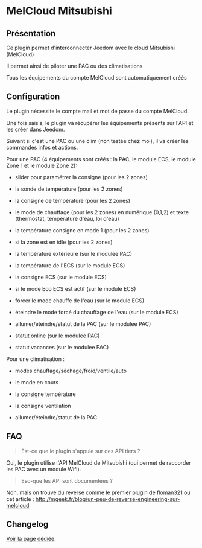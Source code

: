 # MelCloud Mitsubishi

## Présentation

Ce plugin permet d'interconnecter Jeedom avec le cloud Mitsubishi (MelCloud)

Il permet ainsi de piloter une PAC ou des climatisations

Tous les équipements du compte MelCloud sont automatiquement créés

## Configuration

Le plugin nécessite le compte mail et mot de passe du compte MelCloud.

Une fois saisis, le plugin va récupérer les équipements présents sur l'API et les créer dans Jeedom.

Suivant si c'est une PAC ou une clim (non testée chez moi), il va créer les commandes infos et actions.

Pour une PAC (4 équipements sont créés : la PAC, le module ECS, le module Zone 1 et le module Zone 2):

 - slider pour paramétrer la consigne (pour les 2 zones)

 - la sonde de température (pour les 2 zones)

 - la consigne de température (pour les 2 zones)

 - le mode de chauffage (pour les 2 zones) en numérique (0,1,2) et texte (thermostat, température d'eau, loi d'eau)

 - la température consigne en mode 1 (pour les 2 zones)

 - si la zone est en idle (pour les 2 zones)

 - la température extérieure (sur le modulee PAC)

 - la température de l'ECS (sur le module ECS)

 - la consigne ECS (sur le module ECS)

 - si le mode Eco ECS est actif (sur le module ECS)

 - forcer le mode chauffe de l'eau (sur le module ECS)

 - éteindre le mode forcé du chauffage de l'eau (sur le module ECS)

 - allumer/éteindre/statut de la PAC (sur le modulee PAC)

 - statut online  (sur le modulee PAC)

 - statut vacances (sur le modulee PAC)

Pour une climatisation :

 - modes chauffage/séchage/froid/ventile/auto

 - le mode en cours

 - la consigne température

 - la consigne ventilation

 - allumer/éteindre/statut de la PAC

## FAQ

> Est-ce que le plugin s'appuie sur des API tiers ?

Oui, le plugin utilise l'API MelCloud de Mitsubishi (qui permet de raccorder les PAC avec un module Wifi).

> Esc-que les API sont documentées ?

Non, mais on trouve du reverse comme le premier plugin de floman321 ou cet article : http://mgeek.fr/blog/un-peu-de-reverse-engineering-sur-melcloud

## Changelog

[Voir la page dédiée](changelog.md).
